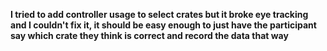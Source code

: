 **I tried to add controller usage to select crates but it broke eye tracking and I couldn't fix it, it should be easy enough to just have the participant say which crate they think is correct and record the data that way**
